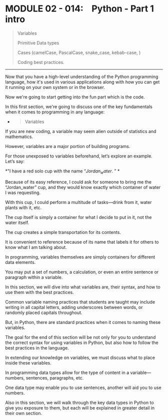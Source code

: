 # MODULE 02 - 014:    Python - Part 1 intro

> Variables
> 
> Primitive Data types
> 
> Cases (camelCase, PascalCase, snake_case, kebab-case, )
> 
> Coding best practices.

***

Now that you have a high-level understanding of the Python programming 
language, how it's used in various applications along with how you can 
get it running on your own system or in the browser.   

Now we're going to start getting into the fun part which is the code. 

In this first section, we're going to discuss one of the key fundamentals when it comes to programming in any language:

- > Variables

If you are new coding, a variable may seem alien outside of statistics and mathematics.   

However, variables are a major portion of building programs.  

For those unexposed to variables beforehand, let’s explore an example. Let’s say:

*"I have a red solo cup with the name “$Jordan_water$. ” *  

Because of its easy reference, I could ask for someone to bring me the “Jordan_water” cup, and they would know exactly which container of water  I was requesting.

With this cup, I could perform a multitude of tasks—drink from it,  water plants with it, etc.  

 The cup itself is simply a container for what I decide to put in it, not the water itself.   

The cup creates a simple transportation for its contents.   

It is convenient to reference because of its name that labels it for others to know what I am talking about.

In programming, variables themselves are simply containers for different data elements.   

You may put a set of numbers, a calculation, or  even an entire sentence or paragraph within a variable.   

In this section, we will dive into what variables are, their syntax, and how to use them with the best practices.  

Common variable naming practices that students are taught may include writing in all capital letters, adding underscores between words, or 
randomly placed capitals throughout.

But, in Python, there are standard practices when it comes to naming these  variables.   

The goal for the end of this section will be not only for you to understand the correct syntax for using variables in Python, but also how to follow the best practices in the language.  

In extending our knowledge on variables, we must discuss what to place inside these 
variables.

In programming data types allow for the type of content in a variable—numbers, sentences, paragraphs, etc.   

One data type may enable you to use sentences, another will aid you to use numbers.   

Also in this section, we will walk through the key data types in Python to give you 
exposure to them, but each will be explained in greater detail in their own section.
